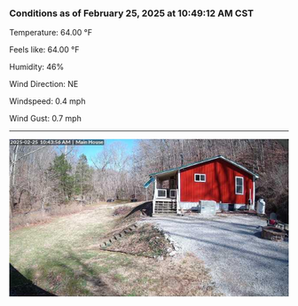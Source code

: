 ### Conditions as of February 25, 2025 at 10:49:12 AM CST 

Temperature: 64.00 &deg;F

Feels like: 64.00 &deg;F

Humidity: 46%

Wind Direction: NE

Windspeed: 0.4 mph

Wind Gust: 0.7 mph

---

<img src="./images/latest.jpeg"/>

